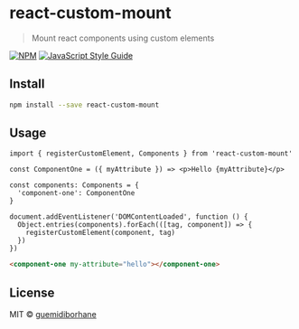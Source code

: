 # react-custom-mount

> Mount react components using custom elements

[![NPM](https://img.shields.io/npm/v/react-custom-mount.svg)](https://www.npmjs.com/package/react-custom-mount) [![JavaScript Style Guide](https://img.shields.io/badge/code_style-standard-brightgreen.svg)](https://standardjs.com)

## Install

```bash
npm install --save react-custom-mount
```

## Usage

```tsx
import { registerCustomElement, Components } from 'react-custom-mount'

const ComponentOne = ({ myAttribute }) => <p>Hello {myAttribute}</p>

const components: Components = {
  'component-one': ComponentOne
}

document.addEventListener('DOMContentLoaded', function () {
  Object.entries(components).forEach(([tag, component]) => {
    registerCustomElement(component, tag)
  })
})
```

```html
<component-one my-attribute="hello"></component-one>
```

## License

MIT © [guemidiborhane](https://github.com/guemidiborhane)
